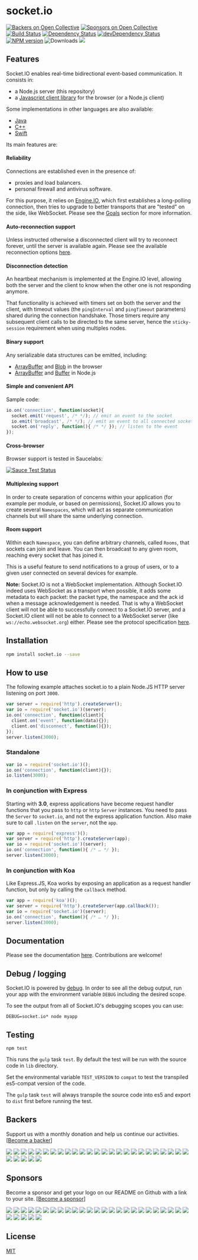
# socket.io

[![Backers on Open Collective](https://opencollective.com/socketio/backers/badge.svg)](#backers) [![Sponsors on Open Collective](https://opencollective.com/socketio/sponsors/badge.svg)](#sponsors)
[![Build Status](https://secure.travis-ci.org/socketio/socket.io.svg?branch=master)](https://travis-ci.org/socketio/socket.io)
[![Dependency Status](https://david-dm.org/socketio/socket.io.svg)](https://david-dm.org/socketio/socket.io)
[![devDependency Status](https://david-dm.org/socketio/socket.io/dev-status.svg)](https://david-dm.org/socketio/socket.io#info=devDependencies)
[![NPM version](https://badge.fury.io/js/socket.io.svg)](https://www.npmjs.com/package/socket.io)
![Downloads](https://img.shields.io/npm/dm/socket.io.svg?style=flat)
[![](https://slackin-socketio.now.sh/badge.svg)](https://slackin-socketio.now.sh)

## Features

Socket.IO enables real-time bidirectional event-based communication. It consists in:

- a Node.js server (this repository)
- a [Javascript client library](https://github.com/socketio/socket.io-client) for the browser (or a Node.js client)

Some implementations in other languages are also available:

- [Java](https://github.com/socketio/socket.io-client-java)
- [C++](https://github.com/socketio/socket.io-client-cpp)
- [Swift](https://github.com/socketio/socket.io-client-swift)

Its main features are:

#### Reliability

Connections are established even in the presence of:
  - proxies and load balancers.
  - personal firewall and antivirus software.

For this purpose, it relies on [Engine.IO](https://github.com/socketio/engine.io), which first establishes a long-polling connection, then tries to upgrade to better transports that are "tested" on the side, like WebSocket. Please see the [Goals](https://github.com/socketio/engine.io#goals) section for more information.

#### Auto-reconnection support

Unless instructed otherwise a disconnected client will try to reconnect forever, until the server is available again. Please see the available reconnection options [here](https://github.com/socketio/socket.io-client/blob/master/docs/API.md#new-managerurl-options).

#### Disconnection detection

An heartbeat mechanism is implemented at the Engine.IO level, allowing both the server and the client to know when the other one is not responding anymore.

That functionality is achieved with timers set on both the server and the client, with timeout values (the `pingInterval` and `pingTimeout` parameters) shared during the connection handshake. Those timers require any subsequent client calls to be directed to the same server, hence the `sticky-session` requirement when using multiples nodes.

#### Binary support

Any serializable data structures can be emitted, including:

- [ArrayBuffer](https://developer.mozilla.org/en-US/docs/Web/JavaScript/Reference/Global_Objects/ArrayBuffer) and [Blob](https://developer.mozilla.org/en-US/docs/Web/API/Blob) in the browser
- [ArrayBuffer](https://developer.mozilla.org/en-US/docs/Web/JavaScript/Reference/Global_Objects/ArrayBuffer) and [Buffer](https://nodejs.org/api/buffer.html) in Node.js

#### Simple and convenient API

Sample code:

```js
io.on('connection', function(socket){
  socket.emit('request', /* */); // emit an event to the socket
  io.emit('broadcast', /* */); // emit an event to all connected sockets
  socket.on('reply', function(){ /* */ }); // listen to the event
});
```

#### Cross-browser

Browser support is tested in Saucelabs:

[![Sauce Test Status](https://saucelabs.com/browser-matrix/socket.svg)](https://saucelabs.com/u/socket)

#### Multiplexing support

In order to create separation of concerns within your application (for example per module, or based on permissions), Socket.IO allows you to create several `Namespaces`, which will act as separate communication channels but will share the same underlying connection.

#### Room support

Within each `Namespace`, you can define arbitrary channels, called `Rooms`, that sockets can join and leave. You can then broadcast to any given room, reaching every socket that has joined it.

This is a useful feature to send notifications to a group of users, or to a given user connected on several devices for example.


**Note:** Socket.IO is not a WebSocket implementation. Although Socket.IO indeed uses WebSocket as a transport when possible, it adds some metadata to each packet: the packet type, the namespace and the ack id when a message acknowledgement is needed. That is why a WebSocket client will not be able to successfully connect to a Socket.IO server, and a Socket.IO client will not be able to connect to a WebSocket server (like `ws://echo.websocket.org`) either. Please see the protocol specification [here](https://github.com/socketio/socket.io-protocol).

## Installation

```bash
npm install socket.io --save
```

## How to use

The following example attaches socket.io to a plain Node.JS
HTTP server listening on port `3000`.

```js
var server = require('http').createServer();
var io = require('socket.io')(server);
io.on('connection', function(client){
  client.on('event', function(data){});
  client.on('disconnect', function(){});
});
server.listen(3000);
```

### Standalone

```js
var io = require('socket.io')();
io.on('connection', function(client){});
io.listen(3000);
```

### In conjunction with Express

Starting with **3.0**, express applications have become request handler
functions that you pass to `http` or `http` `Server` instances. You need
to pass the `Server` to `socket.io`, and not the express application
function. Also make sure to call `.listen` on the `server`, not the `app`.

```js
var app = require('express')();
var server = require('http').createServer(app);
var io = require('socket.io')(server);
io.on('connection', function(){ /* … */ });
server.listen(3000);
```

### In conjunction with Koa

Like Express.JS, Koa works by exposing an application as a request
handler function, but only by calling the `callback` method.

```js
var app = require('koa')();
var server = require('http').createServer(app.callback());
var io = require('socket.io')(server);
io.on('connection', function(){ /* … */ });
server.listen(3000);
```

## Documentation

Please see the documentation [here](/docs/README.md). Contributions are welcome!

## Debug / logging

Socket.IO is powered by [debug](https://github.com/visionmedia/debug).
In order to see all the debug output, run your app with the environment variable
`DEBUG` including the desired scope.

To see the output from all of Socket.IO's debugging scopes you can use:

```
DEBUG=socket.io* node myapp
```

## Testing

```
npm test
```
This runs the `gulp` task `test`. By default the test will be run with the source code in `lib` directory.

Set the environmental variable `TEST_VERSION` to `compat` to test the transpiled es5-compat version of the code.

The `gulp` task `test` will always transpile the source code into es5 and export to `dist` first before running the test.


## Backers

Support us with a monthly donation and help us continue our activities. [[Become a backer](https://opencollective.com/socketio#backer)]

<a href="https://opencollective.com/socketio/backer/0/website" target="_blank"><img src="https://opencollective.com/socketio/backer/0/avatar.svg"></a>
<a href="https://opencollective.com/socketio/backer/1/website" target="_blank"><img src="https://opencollective.com/socketio/backer/1/avatar.svg"></a>
<a href="https://opencollective.com/socketio/backer/2/website" target="_blank"><img src="https://opencollective.com/socketio/backer/2/avatar.svg"></a>
<a href="https://opencollective.com/socketio/backer/3/website" target="_blank"><img src="https://opencollective.com/socketio/backer/3/avatar.svg"></a>
<a href="https://opencollective.com/socketio/backer/4/website" target="_blank"><img src="https://opencollective.com/socketio/backer/4/avatar.svg"></a>
<a href="https://opencollective.com/socketio/backer/5/website" target="_blank"><img src="https://opencollective.com/socketio/backer/5/avatar.svg"></a>
<a href="https://opencollective.com/socketio/backer/6/website" target="_blank"><img src="https://opencollective.com/socketio/backer/6/avatar.svg"></a>
<a href="https://opencollective.com/socketio/backer/7/website" target="_blank"><img src="https://opencollective.com/socketio/backer/7/avatar.svg"></a>
<a href="https://opencollective.com/socketio/backer/8/website" target="_blank"><img src="https://opencollective.com/socketio/backer/8/avatar.svg"></a>
<a href="https://opencollective.com/socketio/backer/9/website" target="_blank"><img src="https://opencollective.com/socketio/backer/9/avatar.svg"></a>
<a href="https://opencollective.com/socketio/backer/10/website" target="_blank"><img src="https://opencollective.com/socketio/backer/10/avatar.svg"></a>
<a href="https://opencollective.com/socketio/backer/11/website" target="_blank"><img src="https://opencollective.com/socketio/backer/11/avatar.svg"></a>
<a href="https://opencollective.com/socketio/backer/12/website" target="_blank"><img src="https://opencollective.com/socketio/backer/12/avatar.svg"></a>
<a href="https://opencollective.com/socketio/backer/13/website" target="_blank"><img src="https://opencollective.com/socketio/backer/13/avatar.svg"></a>
<a href="https://opencollective.com/socketio/backer/14/website" target="_blank"><img src="https://opencollective.com/socketio/backer/14/avatar.svg"></a>
<a href="https://opencollective.com/socketio/backer/15/website" target="_blank"><img src="https://opencollective.com/socketio/backer/15/avatar.svg"></a>
<a href="https://opencollective.com/socketio/backer/16/website" target="_blank"><img src="https://opencollective.com/socketio/backer/16/avatar.svg"></a>
<a href="https://opencollective.com/socketio/backer/17/website" target="_blank"><img src="https://opencollective.com/socketio/backer/17/avatar.svg"></a>
<a href="https://opencollective.com/socketio/backer/18/website" target="_blank"><img src="https://opencollective.com/socketio/backer/18/avatar.svg"></a>
<a href="https://opencollective.com/socketio/backer/19/website" target="_blank"><img src="https://opencollective.com/socketio/backer/19/avatar.svg"></a>
<a href="https://opencollective.com/socketio/backer/20/website" target="_blank"><img src="https://opencollective.com/socketio/backer/20/avatar.svg"></a>
<a href="https://opencollective.com/socketio/backer/21/website" target="_blank"><img src="https://opencollective.com/socketio/backer/21/avatar.svg"></a>
<a href="https://opencollective.com/socketio/backer/22/website" target="_blank"><img src="https://opencollective.com/socketio/backer/22/avatar.svg"></a>
<a href="https://opencollective.com/socketio/backer/23/website" target="_blank"><img src="https://opencollective.com/socketio/backer/23/avatar.svg"></a>
<a href="https://opencollective.com/socketio/backer/24/website" target="_blank"><img src="https://opencollective.com/socketio/backer/24/avatar.svg"></a>
<a href="https://opencollective.com/socketio/backer/25/website" target="_blank"><img src="https://opencollective.com/socketio/backer/25/avatar.svg"></a>
<a href="https://opencollective.com/socketio/backer/26/website" target="_blank"><img src="https://opencollective.com/socketio/backer/26/avatar.svg"></a>
<a href="https://opencollective.com/socketio/backer/27/website" target="_blank"><img src="https://opencollective.com/socketio/backer/27/avatar.svg"></a>
<a href="https://opencollective.com/socketio/backer/28/website" target="_blank"><img src="https://opencollective.com/socketio/backer/28/avatar.svg"></a>
<a href="https://opencollective.com/socketio/backer/29/website" target="_blank"><img src="https://opencollective.com/socketio/backer/29/avatar.svg"></a>


## Sponsors

Become a sponsor and get your logo on our README on Github with a link to your site. [[Become a sponsor](https://opencollective.com/socketio#sponsor)]

<a href="https://opencollective.com/socketio/sponsor/0/website" target="_blank"><img src="https://opencollective.com/socketio/sponsor/0/avatar.svg"></a>
<a href="https://opencollective.com/socketio/sponsor/1/website" target="_blank"><img src="https://opencollective.com/socketio/sponsor/1/avatar.svg"></a>
<a href="https://opencollective.com/socketio/sponsor/2/website" target="_blank"><img src="https://opencollective.com/socketio/sponsor/2/avatar.svg"></a>
<a href="https://opencollective.com/socketio/sponsor/3/website" target="_blank"><img src="https://opencollective.com/socketio/sponsor/3/avatar.svg"></a>
<a href="https://opencollective.com/socketio/sponsor/4/website" target="_blank"><img src="https://opencollective.com/socketio/sponsor/4/avatar.svg"></a>
<a href="https://opencollective.com/socketio/sponsor/5/website" target="_blank"><img src="https://opencollective.com/socketio/sponsor/5/avatar.svg"></a>
<a href="https://opencollective.com/socketio/sponsor/6/website" target="_blank"><img src="https://opencollective.com/socketio/sponsor/6/avatar.svg"></a>
<a href="https://opencollective.com/socketio/sponsor/7/website" target="_blank"><img src="https://opencollective.com/socketio/sponsor/7/avatar.svg"></a>
<a href="https://opencollective.com/socketio/sponsor/8/website" target="_blank"><img src="https://opencollective.com/socketio/sponsor/8/avatar.svg"></a>
<a href="https://opencollective.com/socketio/sponsor/9/website" target="_blank"><img src="https://opencollective.com/socketio/sponsor/9/avatar.svg"></a>
<a href="https://opencollective.com/socketio/sponsor/10/website" target="_blank"><img src="https://opencollective.com/socketio/sponsor/10/avatar.svg"></a>
<a href="https://opencollective.com/socketio/sponsor/11/website" target="_blank"><img src="https://opencollective.com/socketio/sponsor/11/avatar.svg"></a>
<a href="https://opencollective.com/socketio/sponsor/12/website" target="_blank"><img src="https://opencollective.com/socketio/sponsor/12/avatar.svg"></a>
<a href="https://opencollective.com/socketio/sponsor/13/website" target="_blank"><img src="https://opencollective.com/socketio/sponsor/13/avatar.svg"></a>
<a href="https://opencollective.com/socketio/sponsor/14/website" target="_blank"><img src="https://opencollective.com/socketio/sponsor/14/avatar.svg"></a>
<a href="https://opencollective.com/socketio/sponsor/15/website" target="_blank"><img src="https://opencollective.com/socketio/sponsor/15/avatar.svg"></a>
<a href="https://opencollective.com/socketio/sponsor/16/website" target="_blank"><img src="https://opencollective.com/socketio/sponsor/16/avatar.svg"></a>
<a href="https://opencollective.com/socketio/sponsor/17/website" target="_blank"><img src="https://opencollective.com/socketio/sponsor/17/avatar.svg"></a>
<a href="https://opencollective.com/socketio/sponsor/18/website" target="_blank"><img src="https://opencollective.com/socketio/sponsor/18/avatar.svg"></a>
<a href="https://opencollective.com/socketio/sponsor/19/website" target="_blank"><img src="https://opencollective.com/socketio/sponsor/19/avatar.svg"></a>
<a href="https://opencollective.com/socketio/sponsor/20/website" target="_blank"><img src="https://opencollective.com/socketio/sponsor/20/avatar.svg"></a>
<a href="https://opencollective.com/socketio/sponsor/21/website" target="_blank"><img src="https://opencollective.com/socketio/sponsor/21/avatar.svg"></a>
<a href="https://opencollective.com/socketio/sponsor/22/website" target="_blank"><img src="https://opencollective.com/socketio/sponsor/22/avatar.svg"></a>
<a href="https://opencollective.com/socketio/sponsor/23/website" target="_blank"><img src="https://opencollective.com/socketio/sponsor/23/avatar.svg"></a>
<a href="https://opencollective.com/socketio/sponsor/24/website" target="_blank"><img src="https://opencollective.com/socketio/sponsor/24/avatar.svg"></a>
<a href="https://opencollective.com/socketio/sponsor/25/website" target="_blank"><img src="https://opencollective.com/socketio/sponsor/25/avatar.svg"></a>
<a href="https://opencollective.com/socketio/sponsor/26/website" target="_blank"><img src="https://opencollective.com/socketio/sponsor/26/avatar.svg"></a>
<a href="https://opencollective.com/socketio/sponsor/27/website" target="_blank"><img src="https://opencollective.com/socketio/sponsor/27/avatar.svg"></a>
<a href="https://opencollective.com/socketio/sponsor/28/website" target="_blank"><img src="https://opencollective.com/socketio/sponsor/28/avatar.svg"></a>
<a href="https://opencollective.com/socketio/sponsor/29/website" target="_blank"><img src="https://opencollective.com/socketio/sponsor/29/avatar.svg"></a>


## License

[MIT](LICENSE)
